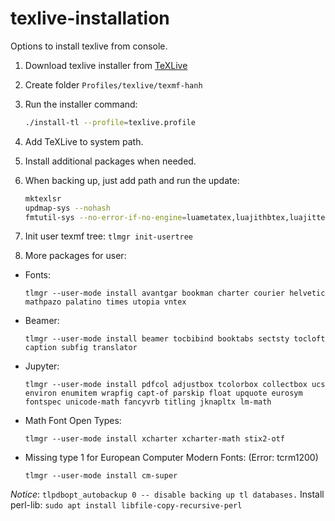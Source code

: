 # texlive-installation

Options to install texlive from console.

1. Download texlive installer from [TeXLive](https://tug.org/texlive/acquire-netinstall.html)
2.  Create folder `Profiles/texlive/texmf-hanh`
3.  Run the installer command:
	```sh
	./install-tl --profile=texlive.profile
	```
4. Add TeXLive to system path.
5. Install additional packages when needed.
6. When backing up, just add path and run the update:
	```sh
	mktexlsr
	updmap-sys --nohash
	fmtutil-sys --no-error-if-no-engine=luametatex,luajithbtex,luajittex,mfluajit --no-strict --all
	```
7. Init user texmf tree:
	`tlmgr init-usertree`
	
8. More packages for user:

- Fonts:
	```
	tlmgr --user-mode install avantgar bookman charter courier helvetic mathpazo palatino times utopia vntex
	```

- Beamer:
	```
	tlmgr --user-mode install beamer tocbibind booktabs sectsty tocloft caption subfig translator
	```

- Jupyter:
	```
	tlmgr --user-mode install pdfcol adjustbox tcolorbox collectbox ucs environ enumitem wrapfig capt-of parskip float upquote eurosym fontspec unicode-math fancyvrb titling jknapltx lm-math
	```
	
- Math Font Open Types:
	```
	tlmgr --user-mode install xcharter xcharter-math stix2-otf
	```

- Missing type 1 for European Computer Modern Fonts: (Error: tcrm1200)
	```
	tlmgr --user-mode install cm-super
	```

*Notice*: `tlpdbopt_autobackup 0 -- disable backing up tl databases.`
Install perl-lib: `sudo apt install libfile-copy-recursive-perl`
